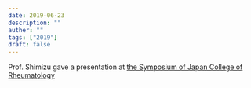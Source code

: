 ```yaml
---
date: 2019-06-23
description: ""
auther: ""
tags: ["2019"]
draft: false
---
```

Prof. Shimizu gave a presentation at [the Symposium of Japan College of Rheumatology](https://www.congre.co.jp/ai-info/)
